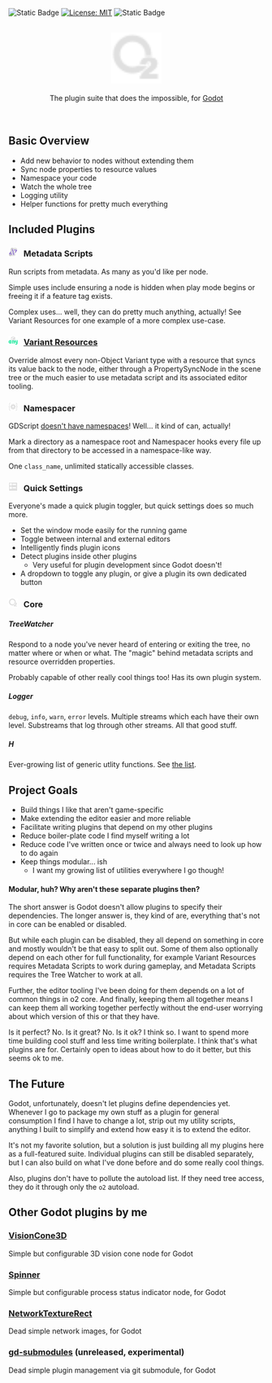 ![Static Badge](https://img.shields.io/badge/Godot-4.5-blue)
 [![License: MIT](https://img.shields.io/badge/License-MIT-yellow.svg)](https://opensource.org/licenses/MIT)
 ![Static Badge](https://img.shields.io/badge/Tool-Addon-Green)


<div align="center">
	<br/>
	<img src="https://raw.githubusercontent.com/Tattomoosa/o2/refs/heads/main/addons/o2/assets/icons/o2.svg" width="100"/>
	<br/>
	<br/>
		The plugin suite that does the impossible, for <a href="https://godotengine.org/">Godot</a>
	<br/>
	<br/>
	<br/>
</div>

## Basic Overview

* Add new behavior to nodes without extending them
* Sync node properties to resource values
* Namespace your code
* Watch the whole tree
* Logging utility
* Helper functions for pretty much everything

## Included Plugins

### <img src="https://raw.githubusercontent.com/Tattomoosa/o2/refs/heads/main/addons/o2/addons/metadata_scripts/assets/icons/MetadataScript.svg" width="18"/>&nbsp;&nbsp; Metadata Scripts

Run scripts from metadata. As many as you'd like per node.

Simple uses include ensuring a node is hidden when play mode begins or freeing it if a feature tag exists.

Complex uses... well, they can do pretty much anything, actually! See Variant Resources for one
example of a more complex use-case.

### <img src="https://raw.githubusercontent.com/Tattomoosa/o2/refs/heads/main/addons/o2/addons/variant_resources/assets/icons/Variant.svg" width="18"/>&nbsp;&nbsp; [Variant Resources](addons/o2/addons/variant_resources/README.md)

Override almost every non-Object Variant type with a resource that syncs its value back to the node, either through a PropertySyncNode in the scene tree or the much easier to use metadata script and its associated editor tooling.

### <img src="https://raw.githubusercontent.com/Tattomoosa/o2/refs/heads/main/addons/o2/addons/namespacer/icon/Namespacer.svg" width="18"/>&nbsp;&nbsp; Namespacer

GDScript [doesn't have namespaces](https://github.com/godotengine/godot-proposals/issues/1566)! Well... it kind of can, actually!

Mark a directory as a namespace root and Namespacer hooks every file up from that directory to be accessed in a namespace-like way.

One `class_name`, unlimited statically accessible classes.


### <img src="https://raw.githubusercontent.com/Tattomoosa/o2/b7ea26b7a4a5a170568850199b29d77aff40f7d5/addons/o2/addons/quick_settings/assets/icons/ProjectList.svg" width="18"/>&nbsp;&nbsp; Quick Settings

Everyone's made a quick plugin toggler, but quick settings does so much more.

* Set the window mode easily for the running game
* Toggle between internal and external editors
* Intelligently finds plugin icons
* Detect plugins inside other plugins
	* Very useful for plugin development since Godot doesn't!
* A dropdown to toggle any plugin, or give a plugin its own dedicated button

### <img src="https://raw.githubusercontent.com/Tattomoosa/o2/refs/heads/main/addons/o2/assets/icons/o2.svg" width="18"/>&nbsp;&nbsp; Core

##### TreeWatcher

Respond to a node you've never heard of entering or exiting the tree, no matter where or when or what. The "magic" behind metadata scripts and resource overridden properties.

Probably capable of other really cool things too! Has its own plugin system.

##### Logger

`debug`, `info`, `warn`, `error` levels. Multiple streams which each have their own level. Substreams that log through other streams. All that good stuff.

##### H

Ever-growing list of generic utlity functions. See [the list](addons/o2/src/H).

## Project Goals

* Build things I like that aren't game-specific
* Make extending the editor easier and more reliable
* Facilitate writing plugins that depend on my other plugins
* Reduce boiler-plate code I find myself writing a lot
* Reduce code I've written once or twice and always need to look up how to do again
* Keep things modular... ish
	* I want my growing list of utilities everywhere I go though!

#### Modular, huh? Why aren't these separate plugins then?

The short answer is Godot doesn't allow plugins to specify their dependencies. The longer answer is, they kind of are, everything that's not in core can be enabled or disabled.

But while each plugin can be disabled, they all depend on something in
core and mostly wouldn't be that easy to split out. Some of them also
optionally depend on each other for full functionality, for example
Variant Resources requires Metadata Scripts to work during gameplay,
and Metadata Scripts requires the Tree Watcher to work at all.

Further, the editor tooling I've been doing for them depends on a lot of common things in o2 core. And finally, keeping them all together means I can keep them all working together perfectly without the end-user worrying about which version of this or that they have.

Is it perfect? No. Is it great? No. Is it ok? I think so. I want to spend more time building cool stuff and less time writing boilerplate. I think that's what plugins are for. Certainly open to ideas about how to do it better, but this seems ok to me.

## The Future

Godot, unfortunately, doesn't let plugins define dependencies yet.
Whenever I go to package my own stuff as a plugin for general
consumption I find I have to change a lot, strip out my utility
scripts, anything I built to simplify and extend how easy it
is to extend the editor.

It's not my favorite solution, but a solution is just building
all my plugins here as a full-featured suite. Individual
plugins can still be disabled separately, but I can also
build on what I've done before and do some really cool things.

Also, plugins don't have to pollute the autoload list. If they need tree access, they do it through only the `o2` autoload.

## Other Godot plugins by me

### [VisionCone3D](https://github.com/Tattomoosa/VisionCone3D)

Simple but configurable 3D vision cone node for Godot

### [Spinner](https://github.com/Tattomoosa/Spinner)

Simple but configurable process status indicator node, for Godot

### [NetworkTextureRect](https://github.com/Tattomoosa/NetworkTextureRect)

Dead simple network images, for Godot

### [gd-submodules](https://github.com/Tattomoosa/gd-submodules) (unreleased, experimental)

Dead simple plugin management via git submodule, for Godot